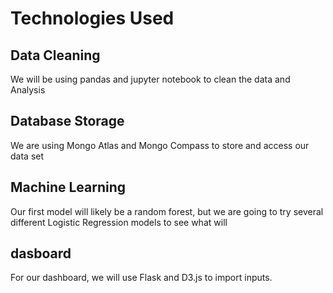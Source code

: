 # Technologies Used
## Data Cleaning
We will be using pandas and jupyter notebook to clean the data and Analysis

## Database Storage
We are using Mongo Atlas and Mongo Compass to store and access our data set

## Machine Learning
Our first model will likely be a random forest, but we are going to try several different Logistic Regression models to see what will 

## dasboard
For our dashboard, we will use Flask and D3.js to import inputs.